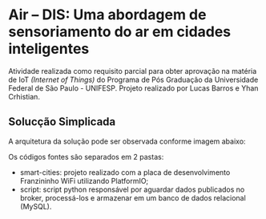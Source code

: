 # Air – DIS: Uma abordagem de sensoriamento do ar em cidades inteligentes

Atividade realizada como requisito parcial para obter aprovação na matéria de IoT _(Internet of Things)_ do Programa de Pós Graduação da Universidade Federal de São Paulo - UNIFESP. Projeto realizado por Lucas Barros e Yhan Crhistian.

## Solucção Simplicada

A arquitetura da solução pode ser observada conforme imagem abaixo:



Os códigos fontes são separados em 2 pastas:
- smart-cities: projeto realizado com a placa de desenvolvimento Franzininho WiFi utilizando PlatformIO;
- script: script python responsável por aguardar dados publicados no broker, processá-los e armazenar em um banco de dados relacional (MySQL).